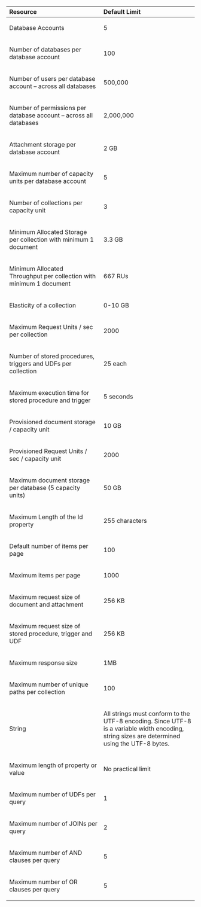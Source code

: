 <table>
<colgroup>
<col width="50%" />
<col width="50%" />
</colgroup>
<thead>
<tr class="header">
<th align="left">Resource</th>
<th align="left">Default Limit</th>
</tr>
</thead>
<tbody>
<tr class="odd">
<td align="left"><p>Database Accounts</p></td>
<td align="left"><p>5</p></td>
</tr>
<tr class="even">
<td align="left"><p>Number of databases per database account</p></td>
<td align="left"><p>100</p></td>
</tr>
<tr class="odd">
<td align="left"><p>Number of users per database account – across all databases</p></td>
<td align="left"><p>500,000</p></td>
</tr>
<tr class="even">
<td align="left"><p>Number of permissions per database account – across all databases</p></td>
<td align="left"><p>2,000,000</p></td>
</tr>
<tr class="odd">
<td align="left"><p>Attachment storage per database account</p></td>
<td align="left"><p>2 GB</p></td>
</tr>
<tr class="even">
<td align="left"><p>Maximum number of capacity units per database account</p></td>
<td align="left"><p>5</p></td>
</tr>
<tr class="odd">
<td align="left"><p>Number of collections per capacity unit</p></td>
<td align="left"><p>3</p></td>
</tr>
<tr class="even">
<td align="left"><p>Minimum Allocated Storage per collection with minimum 1 document</p></td>
<td align="left"><p>3.3 GB</p></td>
</tr>
<tr class="odd">
<td align="left"><p>Minimum Allocated Throughput per collection with minimum 1 document</p></td>
<td align="left"><p>667 RUs</p></td>
</tr>
<tr class="even">
<td align="left"><p>Elasticity of a collection</p></td>
<td align="left"><p>0-10 GB</p></td>
</tr>
<tr class="odd">
<td align="left"><p>Maximum Request Units / sec per collection</p></td>
<td align="left"><p>2000</p></td>
</tr>
<tr class="even">
<td align="left"><p>Number of stored procedures, triggers and UDFs per collection</p></td>
<td align="left"><p>25 each</p></td>
</tr>
<tr class="odd">
<td align="left"><p>Maximum execution time for stored procedure and trigger</p></td>
<td align="left"><p>5 seconds</p></td>
</tr>
<tr class="even">
<td align="left"><p>Provisioned document storage / capacity unit</p></td>
<td align="left"><p>10 GB</p></td>
</tr>
<tr class="odd">
<td align="left"><p>Provisioned Request Units / sec / capacity unit</p></td>
<td align="left"><p>2000</p></td>
</tr>
<tr class="even">
<td align="left"><p>Maximum document storage per database (5 capacity units)</p></td>
<td align="left"><p>50 GB</p></td>
</tr>
<tr class="odd">
<td align="left"><p>Maximum Length of the Id property</p></td>
<td align="left"><p>255 characters</p></td>
</tr>
<tr class="even">
<td align="left"><p>Default number of items per page</p></td>
<td align="left"><p>100</p></td>
</tr>
<tr class="odd">
<td align="left"><p>Maximum items per page</p></td>
<td align="left"><p>1000</p></td>
</tr>
<tr class="even">
<td align="left"><p>Maximum request size of document and attachment</p></td>
<td align="left"><p>256 KB</p></td>
</tr>
<tr class="odd">
<td align="left"><p>Maximum request size of stored procedure, trigger and UDF</p></td>
<td align="left"><p>256 KB</p></td>
</tr>
<tr class="even">
<td align="left"><p>Maximum response size</p></td>
<td align="left"><p>1MB</p></td>
</tr>
<tr class="odd">
<td align="left"><p>Maximum number of unique paths per collection</p></td>
<td align="left"><p>100</p></td>
</tr>
<tr class="even">
<td align="left"><p>String</p></td>
<td align="left"><p>All strings must conform to the UTF-8 encoding. Since UTF-8 is a variable width encoding, string sizes are determined using the UTF-8 bytes.</p></td>
</tr>
<tr class="odd">
<td align="left"><p>Maximum length of property or value</p></td>
<td align="left"><p>No practical limit</p></td>
</tr>
<tr class="even">
<td align="left"><p>Maximum number of UDFs per query</p></td>
<td align="left"><p>1</p></td>
</tr>
<tr class="odd">
<td align="left"><p>Maximum number of JOINs per query</p></td>
<td align="left"><p>2</p></td>
</tr>
<tr class="even">
<td align="left"><p>Maximum number of AND clauses per query</p></td>
<td align="left"><p>5</p></td>
</tr>
<tr class="odd">
<td align="left"><p>Maximum number of OR clauses per query</p></td>
<td align="left"><p>5</p></td>
</tr>
</tbody>
</table>


